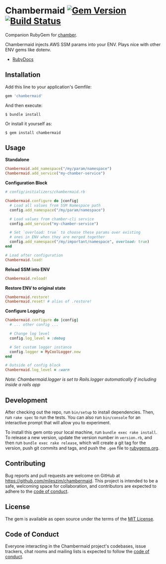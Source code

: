 # Chambermaid [![Gem Version](https://badge.fury.io/rb/chambermaid.svg)](https://badge.fury.io/rb/chambermaid) [![Build Status](https://travis-ci.com/mileszim/chambermaid.svg?branch=master)](https://travis-ci.com/mileszim/chambermaid)

Companion RubyGem for [chamber](https://github.com/segmentio/chamber).

Chambermaid injects AWS SSM params into your ENV. Plays nice with other ENV gems like dotenv.

 - [RubyDocs](https://rubydoc.info/gems/chambermaid)

## Installation

Add this line to your application's Gemfile:

```ruby
gem 'chambermaid'
```

And then execute:

    $ bundle install

Or install it yourself as:

    $ gem install chambermaid

## Usage

**Standalone**

```ruby
Chambermaid.add_namespace("/my/param/namespace")
Chambermaid.add_service("my-chamber-service")
```

**Configuration Block**

```ruby
# config/initializers/chambermaid.rb

Chambermaid.configure do |config|
  # Load all values from SSM Namespace path
  config.add_namespace("/my/param/namespace")

  # Load values from chamber-cli service
  config.add_service("my-chamber-service")

  # Set `overload: true` to choose these params over existing
  # ones in ENV when they are merged together
  config.add_namespace("/my/important/namespace", overload: true)
end

# Load after configuration
Chambermaid.load!
```

**Reload SSM into ENV**
```ruby
Chambermaid.reload!
```

**Restore ENV to original state**
```ruby
Chambermaid.restore!
Chambermaid.reset! # alias of .restore!
```

**Configure Logging**
```ruby
Chambermaid.configure do |config|
  # ... other config ...

  # Change log level
  config.log_level = :debug

  # Set custom logger instance
  config.logger = MyCoolLogger.new
end

# Outside of config block
Chambermaid.log_level = :warn
```

_Note: Chambermaid.logger is set to Rails.logger automatically if including inside a rails app_

## Development

After checking out the repo, run `bin/setup` to install dependencies. Then, run `rake spec` to run the tests. You can also run `bin/console` for an interactive prompt that will allow you to experiment.

To install this gem onto your local machine, run `bundle exec rake install`. To release a new version, update the version number in `version.rb`, and then run `bundle exec rake release`, which will create a git tag for the version, push git commits and tags, and push the `.gem` file to [rubygems.org](https://rubygems.org).

## Contributing

Bug reports and pull requests are welcome on GitHub at https://github.com/mileszim/chambermaid. This project is intended to be a safe, welcoming space for collaboration, and contributors are expected to adhere to the [code of conduct](https://github.com/mileszim/chambermaid/blob/master/CODE_OF_CONDUCT.md).


## License

The gem is available as open source under the terms of the [MIT License](https://opensource.org/licenses/MIT).

## Code of Conduct

Everyone interacting in the Chambermaid project's codebases, issue trackers, chat rooms and mailing lists is expected to follow the [code of conduct](https://github.com/mileszim/chambermaid/blob/master/CODE_OF_CONDUCT.md).
